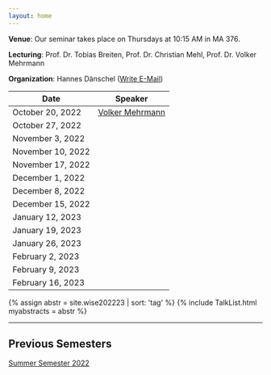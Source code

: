 ```yaml
---
layout: home
---
```


**Venue**: Our seminar takes place on Thursdays at 10:15 AM in MA 376.

**Lecturing**: Prof. Dr. Tobias Breiten, Prof. Dr. Christian Mehl, Prof. Dr. Volker Mehrmann

**Organization**: Hannes Dänschel ([Write E-Mail](mailto:daenschel@math.tu-berlin.de))

| Date              | Speaker                 |
|-------------------|-------------------------|
| October  20, 2022 | [Volker Mehrmann](#1)   |
| October  27, 2022 |                         |
| November  3, 2022 |                         |
| November 10, 2022 |                         |
| November 17, 2022 |                         |
| December  1, 2022 |                         |
| December  8, 2022 |                         |
| December 15, 2022 |                         |
| January  12, 2023 |                         |
| January  19, 2023 |                         |
| January  26, 2023 |                         |
| February  2, 2023 |                         |
| February  9, 2023 |                         |
| February 16, 2023 |                         |


{% assign abstr = site.wise202223 | sort: 'tag' %}
{% include TalkList.html myabstracts = abstr %}

*** 
## Previous Semesters
[Summer Semester 2022](/SoSe2022)
